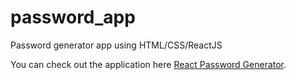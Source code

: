 # password_app
Password generator app using HTML/CSS/ReactJS

You can check out the application here [React Password Generator](https://fervent-volhard-f2991a.netlify.app/).

